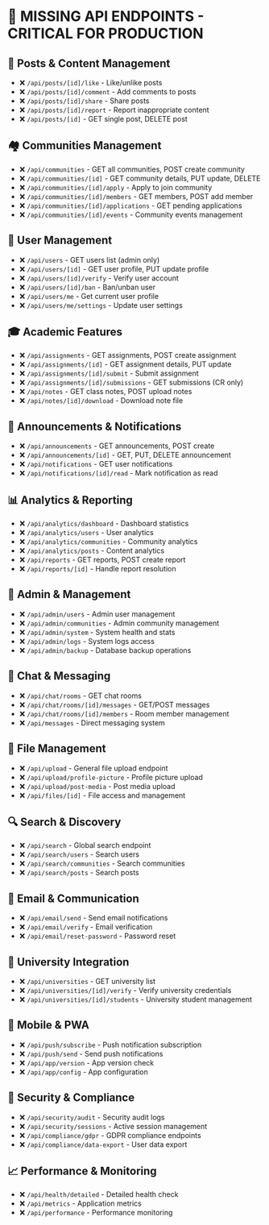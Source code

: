 # 🚨 MISSING API ENDPOINTS - CRITICAL FOR PRODUCTION

## 📝 Posts & Content Management
- ❌ `/api/posts/[id]/like` - Like/unlike posts
- ❌ `/api/posts/[id]/comment` - Add comments to posts
- ❌ `/api/posts/[id]/share` - Share posts
- ❌ `/api/posts/[id]/report` - Report inappropriate content
- ❌ `/api/posts/[id]` - GET single post, DELETE post

## 🏘️ Communities Management
- ❌ `/api/communities` - GET all communities, POST create community
- ❌ `/api/communities/[id]` - GET community details, PUT update, DELETE
- ❌ `/api/communities/[id]/apply` - Apply to join community
- ❌ `/api/communities/[id]/members` - GET members, POST add member
- ❌ `/api/communities/[id]/applications` - GET pending applications
- ❌ `/api/communities/[id]/events` - Community events management

## 👥 User Management
- ❌ `/api/users` - GET users list (admin only)
- ❌ `/api/users/[id]` - GET user profile, PUT update profile
- ❌ `/api/users/[id]/verify` - Verify user account
- ❌ `/api/users/[id]/ban` - Ban/unban user
- ❌ `/api/users/me` - Get current user profile
- ❌ `/api/users/me/settings` - Update user settings

## 🎓 Academic Features
- ❌ `/api/assignments` - GET assignments, POST create assignment
- ❌ `/api/assignments/[id]` - GET assignment details, PUT update
- ❌ `/api/assignments/[id]/submit` - Submit assignment
- ❌ `/api/assignments/[id]/submissions` - GET submissions (CR only)
- ❌ `/api/notes` - GET class notes, POST upload notes
- ❌ `/api/notes/[id]/download` - Download note file

## 📢 Announcements & Notifications
- ❌ `/api/announcements` - GET announcements, POST create
- ❌ `/api/announcements/[id]` - GET, PUT, DELETE announcement
- ❌ `/api/notifications` - GET user notifications
- ❌ `/api/notifications/[id]/read` - Mark notification as read

## 📊 Analytics & Reporting
- ❌ `/api/analytics/dashboard` - Dashboard statistics
- ❌ `/api/analytics/users` - User analytics
- ❌ `/api/analytics/communities` - Community analytics
- ❌ `/api/analytics/posts` - Content analytics
- ❌ `/api/reports` - GET reports, POST create report
- ❌ `/api/reports/[id]` - Handle report resolution

## 🔧 Admin & Management
- ❌ `/api/admin/users` - Admin user management
- ❌ `/api/admin/communities` - Admin community management
- ❌ `/api/admin/system` - System health and stats
- ❌ `/api/admin/logs` - System logs access
- ❌ `/api/admin/backup` - Database backup operations

## 💬 Chat & Messaging
- ❌ `/api/chat/rooms` - GET chat rooms
- ❌ `/api/chat/rooms/[id]/messages` - GET/POST messages
- ❌ `/api/chat/rooms/[id]/members` - Room member management
- ❌ `/api/messages` - Direct messaging system

## 📁 File Management
- ❌ `/api/upload` - General file upload endpoint
- ❌ `/api/upload/profile-picture` - Profile picture upload
- ❌ `/api/upload/post-media` - Post media upload
- ❌ `/api/files/[id]` - File access and management

## 🔍 Search & Discovery
- ❌ `/api/search` - Global search endpoint
- ❌ `/api/search/users` - Search users
- ❌ `/api/search/communities` - Search communities
- ❌ `/api/search/posts` - Search posts

## 📧 Email & Communication
- ❌ `/api/email/send` - Send email notifications
- ❌ `/api/email/verify` - Email verification
- ❌ `/api/email/reset-password` - Password reset

## 🏫 University Integration
- ❌ `/api/universities` - GET university list
- ❌ `/api/universities/[id]/verify` - Verify university credentials
- ❌ `/api/universities/[id]/students` - University student management

## 📱 Mobile & PWA
- ❌ `/api/push/subscribe` - Push notification subscription
- ❌ `/api/push/send` - Send push notifications
- ❌ `/api/app/version` - App version check
- ❌ `/api/app/config` - App configuration

## 🔐 Security & Compliance
- ❌ `/api/security/audit` - Security audit logs
- ❌ `/api/security/sessions` - Active session management
- ❌ `/api/compliance/gdpr` - GDPR compliance endpoints
- ❌ `/api/compliance/data-export` - User data export

## 📈 Performance & Monitoring
- ❌ `/api/health/detailed` - Detailed health check
- ❌ `/api/metrics` - Application metrics
- ❌ `/api/performance` - Performance monitoring
